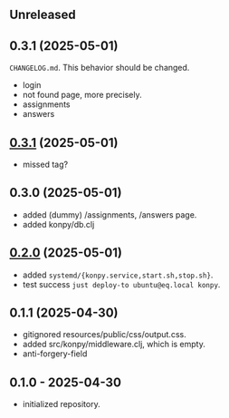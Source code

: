 ## Unreleased

## 0.3.1 (2025-05-01)
  `CHANGELOG.md`. This behavior should be changed.
- login
- not found page, more precisely.
- assignments
- answers

## [0.3.1] (2025-05-01)

- missed tag?

## 0.3.0 (2025-05-01)

- added (dummy) /assignments, /answers page.
- added konpy/db.clj

## [0.2.0] (2025-05-01)

- added `systemd/{konpy.service,start.sh,stop.sh}`.
- test success `just deploy-to ubuntu@eq.local konpy`.

## 0.1.1 (2025-04-30)

- gitignored resources/public/css/output.css.
- added src/konpy/middleware.clj, which is empty.
- anti-forgery-field

## 0.1.0 - 2025-04-30

- initialized repository.

[0.3.1]: https://github.com/hkimjp/konpy/compare/0.2.0...0.3.1
[0.2.0]: https://github.com/hkimjp/konpy/compare/0.1.0...0.2.0
